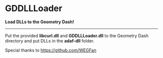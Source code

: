 

# GDDLLLoader

**Load DLLs to the Geometry Dash!**

----

Put the provided **libcurl.dll** and **GDDLLLoader.dll** to the Geometry Dash directory and put DLLs in the **adaf-dll** folder.

Special thanks to https://github.com/WEGFan
